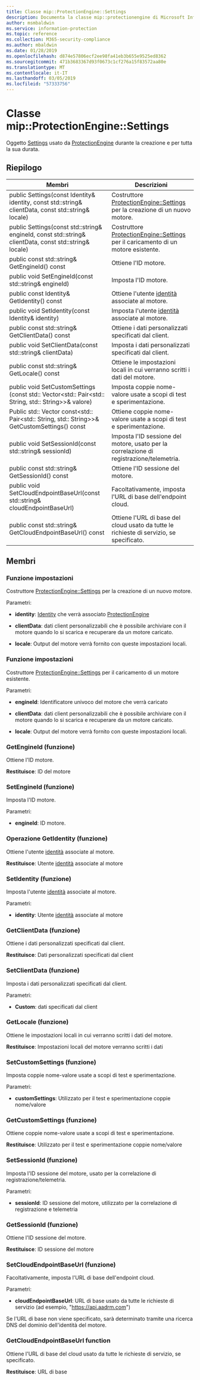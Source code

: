 ```yaml
---
title: Classe mip::ProtectionEngine::Settings
description: Documenta la classe mip::protectionengine di Microsoft Information Protection (MIP) SDK.
author: msmbaldwin
ms.service: information-protection
ms.topic: reference
ms.collection: M365-security-compliance
ms.author: mbaldwin
ms.date: 01/28/2019
ms.openlocfilehash: d874e57806ecf2ee98fa41eb3b655e9525ed8362
ms.sourcegitcommit: 471b3683367d93f0673c1cf276a15f83572aa80e
ms.translationtype: MT
ms.contentlocale: it-IT
ms.lasthandoff: 03/05/2019
ms.locfileid: "57333756"
---
```

# <a name="class-mipprotectionenginesettings"></a>Classe mip::ProtectionEngine::Settings 
Oggetto [Settings](class_mip_protectionengine_settings.md) usato da [ProtectionEngine](class_mip_protectionengine.md) durante la creazione e per tutta la sua durata.
  
## <a name="summary"></a>Riepilogo
 Membri                        | Descrizioni                                
--------------------------------|---------------------------------------------
public Settings(const Identity& identity, const std::string& clientData, const std::string& locale)  |  Costruttore [ProtectionEngine::Settings](class_mip_protectionengine_settings.md) per la creazione di un nuovo motore.
public Settings(const std::string& engineId, const std::string& clientData, const std::string& locale)  |  Costruttore [ProtectionEngine::Settings](class_mip_protectionengine_settings.md) per il caricamento di un motore esistente.
public const std::string& GetEngineId() const  |  Ottiene l'ID motore.
public void SetEngineId(const std::string& engineId)  |  Imposta l'ID motore.
public const Identity& GetIdentity() const  |  Ottiene l'utente [identità](class_mip_identity.md) associate al motore.
public void SetIdentity(const Identity& identity)  |  Imposta l'utente [identità](class_mip_identity.md) associate al motore.
public const std::string& GetClientData() const  |  Ottiene i dati personalizzati specificati dal client.
public void SetClientData(const std::string& clientData)  |  Imposta i dati personalizzati specificati dal client.
public const std::string& GetLocale() const  |  Ottiene le impostazioni locali in cui verranno scritti i dati del motore.
public void SetCustomSettings (const std:: Vector\<std:: Pair\<std:: String, std:: String\>\>& valore)  |  Imposta coppie nome-valore usate a scopi di test e sperimentazione.
Public std:: Vector const\<std:: Pair\<std:: String, std:: String\>\>& GetCustomSettings() const  |  Ottiene coppie nome-valore usate a scopi di test e sperimentazione.
public void SetSessionId(const std::string& sessionId)  |  Imposta l'ID sessione del motore, usato per la correlazione di registrazione/telemetria.
public const std::string& GetSessionId() const  |  Ottiene l'ID sessione del motore.
public void SetCloudEndpointBaseUrl(const std::string& cloudEndpointBaseUrl)  |  Facoltativamente, imposta l'URL di base dell'endpoint cloud.
public const std::string& GetCloudEndpointBaseUrl() const  |  Ottiene l'URL di base del cloud usato da tutte le richieste di servizio, se specificato.
  
## <a name="members"></a>Membri
  
### <a name="settings-function"></a>Funzione impostazioni
Costruttore [ProtectionEngine::Settings](class_mip_protectionengine_settings.md) per la creazione di un nuovo motore.

Parametri:  
* **identity**: [Identity](class_mip_identity.md) che verrà associato [ProtectionEngine](class_mip_protectionengine.md)


* **clientData**: dati client personalizzabili che è possibile archiviare con il motore quando lo si scarica e recuperare da un motore caricato. 


* **locale**: Output del motore verrà fornito con queste impostazioni locali.


  
### <a name="settings-function"></a>Funzione impostazioni
Costruttore [ProtectionEngine::Settings](class_mip_protectionengine_settings.md) per il caricamento di un motore esistente.

Parametri:  
* **engineId**: Identificatore univoco del motore che verrà caricato 


* **clientData**: dati client personalizzabili che è possibile archiviare con il motore quando lo si scarica e recuperare da un motore caricato. 


* **locale**: Output del motore verrà fornito con queste impostazioni locali.


  
### <a name="getengineid-function"></a>GetEngineId (funzione)
Ottiene l'ID motore.

  
**Restituisce**: ID del motore
  
### <a name="setengineid-function"></a>SetEngineId (funzione)
Imposta l'ID motore.

Parametri:  
* **engineId**: ID motore.


  
### <a name="getidentity-function"></a>Operazione GetIdentity (funzione)
Ottiene l'utente [identità](class_mip_identity.md) associate al motore.

  
**Restituisce**: Utente [identità](class_mip_identity.md) associate al motore
  
### <a name="setidentity-function"></a>SetIdentity (funzione)
Imposta l'utente [identità](class_mip_identity.md) associate al motore.

Parametri:  
* **identity**: Utente [identità](class_mip_identity.md) associate al motore


  
### <a name="getclientdata-function"></a>GetClientData (funzione)
Ottiene i dati personalizzati specificati dal client.

  
**Restituisce**: Dati personalizzati specificati dal client
  
### <a name="setclientdata-function"></a>SetClientData (funzione)
Imposta i dati personalizzati specificati dal client.

Parametri:  
* **Custom**: dati specificati dal client


  
### <a name="getlocale-function"></a>GetLocale (funzione)
Ottiene le impostazioni locali in cui verranno scritti i dati del motore.

  
**Restituisce**: Impostazioni locali del motore verranno scritti i dati
  
### <a name="setcustomsettings-function"></a>SetCustomSettings (funzione)
Imposta coppie nome-valore usate a scopi di test e sperimentazione.

Parametri:  
* **customSettings**: Utilizzato per il test e sperimentazione coppie nome/valore


  
### <a name="getcustomsettings-function"></a>GetCustomSettings (funzione)
Ottiene coppie nome-valore usate a scopi di test e sperimentazione.

  
**Restituisce**: Utilizzato per il test e sperimentazione coppie nome/valore
  
### <a name="setsessionid-function"></a>SetSessionId (funzione)
Imposta l'ID sessione del motore, usato per la correlazione di registrazione/telemetria.

Parametri:  
* **sessionId**: ID sessione del motore, utilizzato per la correlazione di registrazione e telemetria


  
### <a name="getsessionid-function"></a>GetSessionId (funzione)
Ottiene l'ID sessione del motore.

  
**Restituisce**: ID sessione del motore
  
### <a name="setcloudendpointbaseurl-function"></a>SetCloudEndpointBaseUrl (funzione)
Facoltativamente, imposta l'URL di base dell'endpoint cloud.

Parametri:  
* **cloudEndpointBaseUrl**: URL di base usato da tutte le richieste di servizio (ad esempio, "https://api.aadrm.com")


Se l'URL di base non viene specificato, sarà determinato tramite una ricerca DNS del dominio dell'identità del motore.
  
### <a name="getcloudendpointbaseurl-function"></a>GetCloudEndpointBaseUrl function
Ottiene l'URL di base del cloud usato da tutte le richieste di servizio, se specificato.

  
**Restituisce**: URL di base
